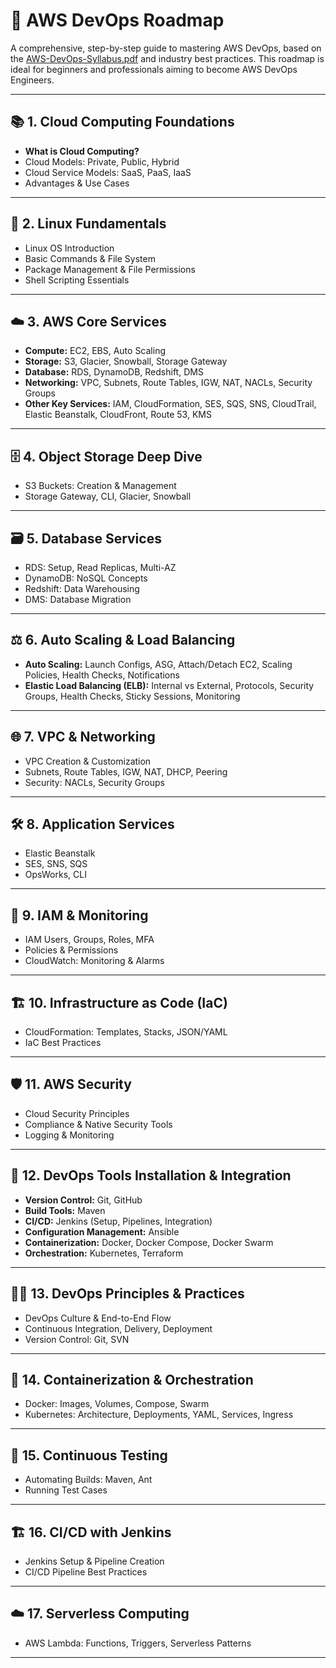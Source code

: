 # 🚀 AWS DevOps Roadmap

A comprehensive, step-by-step guide to mastering AWS DevOps, based on the [AWS-DevOps-Syllabus.pdf](#) and industry best practices. This roadmap is ideal for beginners and professionals aiming to become AWS DevOps Engineers.

---

## 📚 1. Cloud Computing Foundations

- **What is Cloud Computing?**
- Cloud Models: Private, Public, Hybrid
- Cloud Service Models: SaaS, PaaS, IaaS
- Advantages & Use Cases

---

## 🐧 2. Linux Fundamentals

- Linux OS Introduction
- Basic Commands & File System
- Package Management & File Permissions
- Shell Scripting Essentials

---

## ☁️ 3. AWS Core Services

- **Compute:** EC2, EBS, Auto Scaling
- **Storage:** S3, Glacier, Snowball, Storage Gateway
- **Database:** RDS, DynamoDB, Redshift, DMS
- **Networking:** VPC, Subnets, Route Tables, IGW, NAT, NACLs, Security Groups
- **Other Key Services:** IAM, CloudFormation, SES, SQS, SNS, CloudTrail, Elastic Beanstalk, CloudFront, Route 53, KMS

---

## 🗄️ 4. Object Storage Deep Dive

- S3 Buckets: Creation & Management
- Storage Gateway, CLI, Glacier, Snowball

---

## 🗃️ 5. Database Services

- RDS: Setup, Read Replicas, Multi-AZ
- DynamoDB: NoSQL Concepts
- Redshift: Data Warehousing
- DMS: Database Migration

---

## ⚖️ 6. Auto Scaling & Load Balancing

- **Auto Scaling:** Launch Configs, ASG, Attach/Detach EC2, Scaling Policies, Health Checks, Notifications
- **Elastic Load Balancing (ELB):** Internal vs External, Protocols, Security Groups, Health Checks, Sticky Sessions, Monitoring

---

## 🌐 7. VPC & Networking

- VPC Creation & Customization
- Subnets, Route Tables, IGW, NAT, DHCP, Peering
- Security: NACLs, Security Groups

---

## 🛠️ 8. Application Services

- Elastic Beanstalk
- SES, SNS, SQS
- OpsWorks, CLI

---

## 🔐 9. IAM & Monitoring

- IAM Users, Groups, Roles, MFA
- Policies & Permissions
- CloudWatch: Monitoring & Alarms

---

## 🏗️ 10. Infrastructure as Code (IaC)

- CloudFormation: Templates, Stacks, JSON/YAML
- IaC Best Practices

---

## 🛡️ 11. AWS Security

- Cloud Security Principles
- Compliance & Native Security Tools
- Logging & Monitoring

---

## 🔄 12. DevOps Tools Installation & Integration

- **Version Control:** Git, GitHub
- **Build Tools:** Maven
- **CI/CD:** Jenkins (Setup, Pipelines, Integration)
- **Configuration Management:** Ansible
- **Containerization:** Docker, Docker Compose, Docker Swarm
- **Orchestration:** Kubernetes, Terraform

---

## 🧑‍💻 13. DevOps Principles & Practices

- DevOps Culture & End-to-End Flow
- Continuous Integration, Delivery, Deployment
- Version Control: Git, SVN

---

## 🐳 14. Containerization & Orchestration

- Docker: Images, Volumes, Compose, Swarm
- Kubernetes: Architecture, Deployments, YAML, Services, Ingress

---

## 🧪 15. Continuous Testing

- Automating Builds: Maven, Ant
- Running Test Cases

---

## 🏗️ 16. CI/CD with Jenkins

- Jenkins Setup & Pipeline Creation
- CI/CD Pipeline Best Practices

---

## ☁️ 17. Serverless Computing

- AWS Lambda: Functions, Triggers, Serverless Patterns

---
